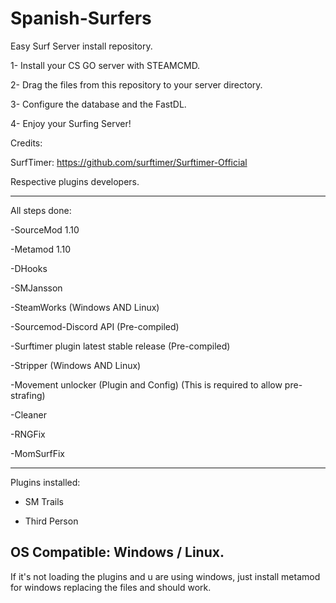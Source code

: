 # Spanish-Surfers
Easy Surf Server install repository.

1- Install your CS GO server with STEAMCMD.

2- Drag the files from this repository to your server directory.

3- Configure the database and the FastDL.

4- Enjoy your Surfing Server!


Credits:


SurfTimer: https://github.com/surftimer/Surftimer-Official

Respective plugins developers.

-------------------------------------------------------------------------------

All steps done:


-SourceMod 1.10

-Metamod 1.10

-DHooks

-SMJansson

-SteamWorks (Windows AND Linux)

-Sourcemod-Discord API (Pre-compiled)

-Surftimer plugin latest stable release (Pre-compiled)

-Stripper (Windows AND Linux)

-Movement unlocker (Plugin and Config) (This is required to allow pre-strafing)

-Cleaner

-RNGFix

-MomSurfFix

----------------------------------------------------------------------------------
Plugins installed:

- SM Trails

- Third Person


OS Compatible: Windows / Linux.
-----------------------------------------------------------------------------------

If it's not loading the plugins and u are using windows, just install metamod for windows replacing the files and should work.
